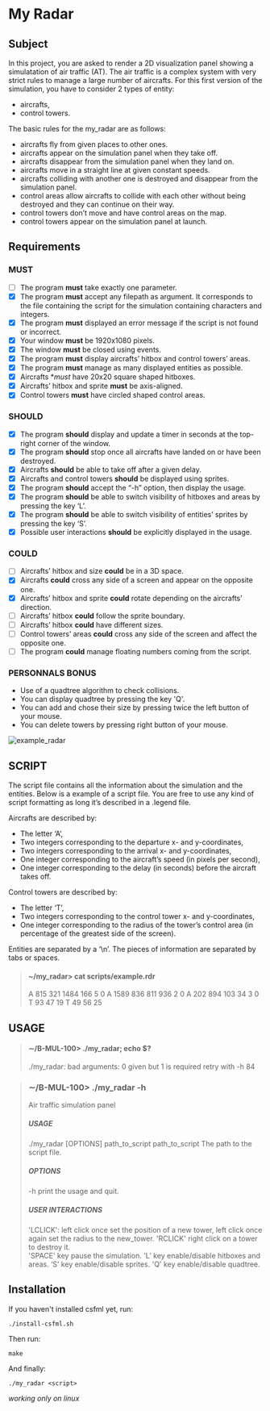 # My Radar

## Subject

In this project, you are asked to render a 2D visualization panel showing a simulatation of air traffic (AT).
The air traffic is a complex system with very strict rules to manage a large number of aircrafts.
For this first version of the simulation, you have to consider 2 types of entity:
- aircrafts,
- control towers.

The basic rules for the my_radar are as follows:
- aircrafts fly from given places to other ones.
- aircrafts appear on the simulation panel when they take off.
- aircrafts disappear from the simulation panel when they land on.
- aircrafts move in a straight line at given constant speeds.
- aircrafts colliding with another one is destroyed and disappear from the simulation panel.
- control areas allow aircrafts to collide with each other without being destroyed and they can continue
on their way.
- control towers don’t move and have control areas on the map.
- control towers appear on the simulation panel at launch.


## Requirements

### MUST
- [ ] The program **must** take exactly one parameter.
- [x] The program **must** accept any filepath as argument. It corresponds to the file containing the script for
the simulation containing characters and integers.
- [x] The program **must** displayed an error message if the script is not found or incorrect.
- [x] Your window **must** be 1920x1080 pixels.
- [x] The window **must** be closed using events.
- [x] The program **must** display aircrafts’ hitbox and control towers’ areas.
- [x] The program **must** manage as many displayed entities as possible.
- [x] Aircrafts **must* have 20x20 square shaped hitboxes.
- [x] Aircrafts’ hitbox and sprite **must** be axis-aligned.
- [x] Control towers **must** have circled shaped control areas.

### SHOULD
- [x] The program **should** display and update a timer in seconds at the top-right corner of the window.
- [x] The program **should** stop once all aircrafts have landed on or have been destroyed.
- [x] Aircrafts **should** be able to take off after a given delay.
- [x] Aircrafts and control towers **should** be displayed using sprites.
- [x] The program **should** accept the “-h” option, then display the usage.
- [x] The program **should** be able to switch visibility of hitboxes and areas by pressing the key ‘L’.
- [x] The program **should** be able to switch visibility of entities’ sprites by pressing the key ‘S’.
- [x] Possible user interactions **should** be explicitly displayed in the usage.

### COULD
- [ ] Aircrafts’ hitbox and size **could** be in a 3D space.
- [x] Aircrafts **could** cross any side of a screen and appear on the opposite one.
- [x] Aircrafts’ hitbox and sprite **could** rotate depending on the aircrafts’ direction.
- [ ] Aircrafts’ hitbox **could** follow the sprite boundary.
- [ ] Aircrafts’ hitbox **could** have different sizes.
- [ ] Control towers’ areas **could** cross any side of the screen and affect the opposite one.
- [ ] The program **could** manage floating numbers coming from the script.

### PERSONNALS BONUS
- Use of a quadtree algorithm to check collisions.
- You can display quadtree by pressing the key 'Q'.
- You can add and chose their size by pressing twice the left button of your mouse.
- You can delete towers by pressing right button of your mouse.

![example_radar](https://lh3.googleusercontent.com/ydshxUMLCg7SswY7oauI6bV2Eby2zNuCacBam4j3nB-pKCoOLlZEhHy7vZ62--g5bWjaINN0RtqwdaeCU9ARJFB3c0PFx0aoL-1V2Iani-jNg53eJQEBURwmsYItOAe9jyUVTagrDVHfjIs_tPJspBgeR3AeCemCJofAf4JdcAQbrM1Gnq0Rdk3vQQq_xtKIhDbwyR59YxNowJ0YXw9g4XH_cLHDtN4hw4r0j4bJ9if4ryZ7QMLYOLWcX5zSKyqu0HSXLlSmP3-KR4IVYy7_nsOBsbWtSY5HLSpBKXUWCaUpuo3y4J5MLWuzlkuZxjh1WODVNBZuzYAkyby-qiF8CUdc5orJH0dcwGm59hUMBFpdD0YBqhgXma4yeO9D9PqjhY2sR53BHvn1z1s128nhroXbXeXCzLY7cmVxgRDncZC_s2ZhEgw5TDKmSGx1bvCssAG75OFI5W44UqG-F3jmhb3bAkr1Ni2UGBZWIRT1peOkpEZwGylXtxd-o7wuKILDsDwR56m8yCIcgzcadcQUpZzRpeCh3asn5r4V8W8B3uqY4CDCZLyVCuH28YxU-ooIMsG-XwbtSwPgoNsozu1Q3KICWYnmk5pwCM_ApBKiOQqGAhA7SFdyxxWrKvPXaKBOt84dySKe37RdER6qcYP-v3NSA43z-4XRUTjdCcHr36-sNGKgiXtuBNK5RFOgXA=w1855-h1008-no?authuser=0)

## SCRIPT
The script file contains all the information about the simulation and the entities.
Below is a example of a script file. You are free to use any kind of script formatting as long it’s described in a .legend file.

Aircrafts are described by:
- The letter ‘A’, 
- Two integers corresponding to the departure x- and y-coordinates, 
- Two integers corresponding to the arrival x- and y-coordinates, 
- One integer corresponding to the aircraft’s speed (in pixels per second), 
- One integer corresponding to the delay (in seconds) before the aircraft takes off.

Control towers are described by: 
- The letter ‘T’, 
- Two integers corresponding to the control tower x- and y-coordinates, 
- One integer corresponding to the radius of the tower’s control area (in percentage of the greatest side of the screen). 

Entities are separated by a ‘\n’.
The pieces of information are separated by tabs or spaces.

> #### ~/my_radar> cat scripts/example.rdr
> A 815 321 1484 166 5 0
> A 1589 836 811 936 2 0
> A 202 894 103 34 3 0
> T 93 47 19
> T 49 56 25

## USAGE

> #### ∼/B-MUL-100> ./my_radar; echo $?
> ./my_radar: bad arguments: 0 given but 1 is required
> retry with -h
> 84

> ### ∼/B-MUL-100> ./my_radar -h
> Air traffic simulation panel
>
> ##### USAGE
>	./my_radar [OPTIONS] path_to_script
>	path_to_script The path to the script file.
>
>##### OPTIONS
>	-h	print the usage and quit.
>
>##### USER INTERACTIONS
> 'LCLICK': left click once set the position of a new tower,  left click once again set the radius to the new_tower.
> 'RCLICK' right click on a tower to destroy it.   
> 'SPACE'  key pause the simulation.
> 'L’ 	 key enable/disable hitboxes and areas.
> ‘S’      key enable/disable sprites.
> 'Q'      key enable/disable quadtree.

## Installation

If you haven't installed csfml yet, run:

    ./install-csfml.sh
Then run:

    make
And finally:

    ./my_radar <script>
  
*working only on linux*